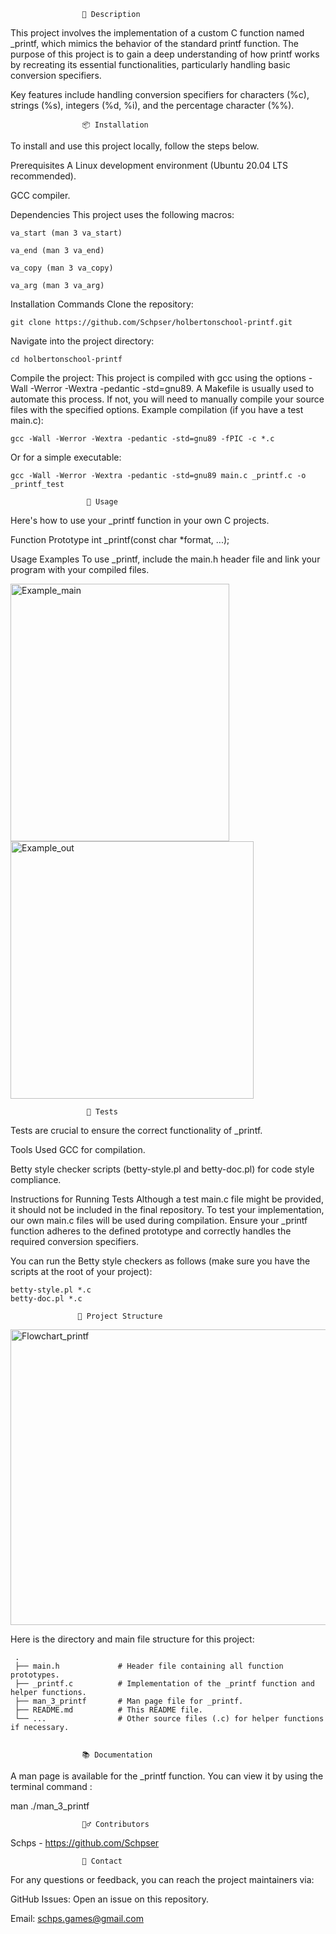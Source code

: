 <Create a function that imitates printf>

					📝 Description

This project involves the implementation of a custom C function named _printf, which mimics the behavior of the standard printf function. The purpose of this project is to gain a deep understanding of how printf works by recreating its essential functionalities, particularly handling basic conversion specifiers.

Key features include handling conversion specifiers for characters (%c), strings (%s), integers (%d, %i), and the percentage character (%%).

					📦 Installation

To install and use this project locally, follow the steps below.

Prerequisites
A Linux development environment (Ubuntu 20.04 LTS recommended).

GCC compiler.

Dependencies
This project uses the following macros:

	
	va_start (man 3 va_start)

	va_end (man 3 va_end)

	va_copy (man 3 va_copy)

	va_arg (man 3 va_arg)


Installation Commands
Clone the repository:

	git clone https://github.com/Schpser/holbertonschool-printf.git

Navigate into the project directory:

	cd holbertonschool-printf

Compile the project:
This project is compiled with gcc using the options -Wall -Werror -Wextra -pedantic -std=gnu89. A Makefile is usually used to automate this process. If not, you will need to manually compile your source files with the specified options.
Example compilation (if you have a test main.c):

	gcc -Wall -Werror -Wextra -pedantic -std=gnu89 -fPIC -c *.c

Or for a simple executable:

	gcc -Wall -Werror -Wextra -pedantic -std=gnu89 main.c _printf.c -o _printf_test

					 🚀 Usage

Here's how to use your _printf function in your own C projects.

Function Prototype
int _printf(const char *format, ...);

Usage Examples
To use _printf, include the main.h header file and link your program with your compiled files.

<img width="350" height="412" alt="Example_main" src="https://github.com/user-attachments/assets/82ecca06-c2dc-44e4-b488-e6882b6f467a" />
<img width="389" height="412" alt="Example_out" src="https://github.com/user-attachments/assets/324a247d-ef56-4d34-8565-1cb3a5490994" />

  					 🧪 Tests

Tests are crucial to ensure the correct functionality of _printf.

Tools Used
GCC for compilation.

Betty style checker scripts (betty-style.pl and betty-doc.pl) for code style compliance.

Instructions for Running Tests
Although a test main.c file might be provided, it should not be included in the final repository. To test your implementation, our own main.c files will be used during compilation. Ensure your _printf function adheres to the defined prototype and correctly handles the required conversion specifiers.

You can run the Betty style checkers as follows (make sure you have the scripts at the root of your project):

	betty-style.pl *.c
	betty-doc.pl *.c

				   📁 Project Structure

<img width="827" height="473" alt="Flowchart_printf" src="https://github.com/user-attachments/assets/82726dbf-e24e-4348-9567-d8020f776c3c" />


Here is the directory and main file structure for this project:
				 
	 .
	 ├── main.h             # Header file containing all function prototypes.
	 ├── _printf.c          # Implementation of the _printf function and helper functions.
	 ├── man_3_printf       # Man page file for _printf.
	 ├── README.md          # This README file.
	 └── ...                # Other source files (.c) for helper functions if necessary.


				    📚 Documentation

A man page is available for the _printf function. You can view it by using the terminal command :

   man ./man_3_printf
 
				    🙋‍♂️ Contributors

Schps - https://github.com/Schpser

					💬 Contact
										
For any questions or feedback, you can reach the project maintainers via:

GitHub Issues: Open an issue on this repository.

Email: schps.games@gmail.com
